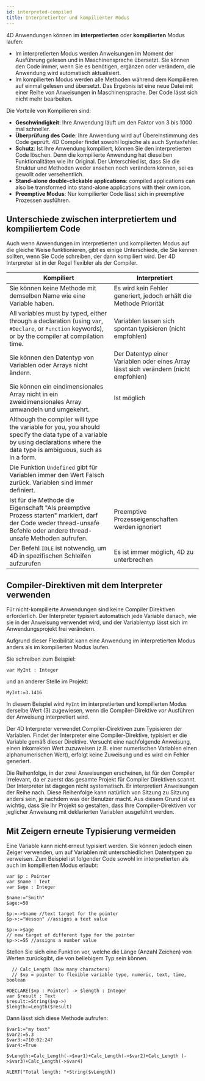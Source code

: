 ```yaml
---
id: interpreted-compiled
title: Interpretierter und kompilierter Modus
---
```


4D Anwendungen können im **interpretierten** oder **kompilierten** Modus laufen:

- Im interpretierten Modus werden Anweisungen im Moment der Ausführung gelesen und in Maschinensprache übersetzt. Sie können den Code immer, wenn Sie es benötigen, ergänzen oder verändern, die Anwendung wird automatisch aktualisiert.
- Im kompilierten Modus werden alle Methoden während dem Kompilieren auf einmal gelesen und übersetzt. Das Ergebnis ist eine neue Datei mit einer Reihe von Anweisungen in Maschinensprache. Der Code lässt sich nicht mehr bearbeiten.

Die Vorteile von Kompilieren sind:

- **Geschwindigkeit**: Ihre Anwendung läuft um den Faktor von 3 bis 1000 mal schneller.
- **Überprüfung des Code**: Ihre Anwendung wird auf Übereinstimmung des Code geprüft. 4D Compiler findet sowohl logische als auch Syntaxfehler.
- **Schutz**: Ist Ihre Anwendung kompiliert, können Sie den interpretierten Code löschen. Denn die kompilierte Anwendung hat dieselben Funktionalitäten wie ihr Original. Der Unterschied ist, dass Sie die Struktur und Methoden weder ansehen noch verändern können, sei es gewollt oder versehentlich.
- **Stand-alone double-clickable applications**: compiled applications can also be transformed into stand-alone applications with their own icon.
- **Preemptive Modus**: Nur kompilierter Code lässt sich in preemptive Prozessen ausführen.

## Unterschiede zwischen interpretiertem und kompiliertem Code

Auch wenn Anwendungen im interpretierten und kompilierten Modus auf die gleiche Weise funktionieren, gibt es einige Unterschiede, die Sie kennen sollten, wenn Sie Code schreiben, der dann kompiliert wird. Der 4D Interpreter ist in der Regel flexibler als der Compiler.

| Kompiliert                                                                                                                                                                      | Interpretiert                                                                        |
| ------------------------------------------------------------------------------------------------------------------------------------------------------------------------------- | ------------------------------------------------------------------------------------ |
| Sie können keine Methode mit demselben Name wie eine Variable haben.                                                                                                            | Es wird kein Fehler generiert, jedoch erhält die Methode Priorität                   |
| All variables must by typed, either through a declaration (using `var`, `#Declare`, or `Function` keywords), or by the compiler at compilation time.                            | Variablen lassen sich spontan typisieren (nicht empfohlen)                           |
| Sie können den Datentyp von Variablen oder Arrays nicht ändern.                                                                                                                 | Der Datentyp einer Variablen oder eines Array lässt sich verändern (nicht empfohlen) |
| Sie können ein eindimensionales Array nicht in ein zweidimensionales Array umwandeln und umgekehrt.                                                                             | Ist möglich                                                                          |
| Although the compiler will type the variable for you, you should specify the data type of a variable by using declarations where the data type is ambiguous, such as in a form. |                                                                                      |
| Die Funktion `Undefined` gibt für Variablen immer den Wert Falsch zurück. Variablen sind immer definiert.                                                                       |                                                                                      |
| Ist für die Methode die Eigenschaft "Als preemptive Prozess starten" markiert, darf der Code weder thread-unsafe Befehle oder andere thread-unsafe Methoden aufrufen.           | Preemptive Prozesseigenschaften werden ignoriert                                     |
| Der Befehl `IDLE` ist notwendig, um 4D in spezifischen Schleifen aufzurufen                                                                                                     | Es ist immer möglich, 4D zu unterbrechen                                             |

## Compiler-Direktiven mit dem Interpreter verwenden

Für nicht-kompilierte Anwendungen sind keine Compiler Direktiven erforderlich. Der Interpreter typisiert automatisch jede Variable danach, wie sie in der Anweisung verwendet wird, und der Variablentyp lässt sich im Anwendungsprojekt frei verändern.

Aufgrund dieser Flexibilität kann eine Anwendung im interpretierten Modus anders als im kompilierten Modus laufen.

Sie schreiben zum Beispiel:

```4d
var MyInt : Integer
```

und an anderer Stelle im Projekt:

```4d
MyInt:=3.1416
```

In diesem Beispiel wird `MyInt` im interpretierten und kompilierten Modus derselbe Wert (3) zugewiesen, wenn die Compiler-Direktive *vor* Ausführen der Anweisung interpretiert wird.

Der 4D Interpreter verwendet Compiler-Direktiven zum Typisieren der Variablen. Findet der Interpreter eine Compiler-Direktive, typisiert er die Variable gemäß dieser Direktive. Versucht eine nachfolgende Anweisung, einen inkorrekten Wert zuzuweisen (z.B. einer numerischen Variablen einen alphanumerischen Wert), erfolgt keine Zuweisung und es wird ein Fehler generiert.

Die Reihenfolge, in der zwei Anweisungen erscheinen, ist für den Compiler irrelevant, da er zuerst das gesamte Projekt für Compiler Direktiven scannt. Der Interpreter ist dagegen nicht systematisch. Er interpretiert Anweisungen der Reihe nach. Diese Reihenfolge kann natürlich von Sitzung zu Sitzung anders sein, je nachdem was der Benutzer macht. Aus diesem Grund ist es wichtig, dass Sie Ihr Projekt so gestalten, dass Ihre Compiler-Direktiven vor jeglicher Anweisung mit deklarierten Variablen ausgeführt werden.


## Mit Zeigern erneute Typisierung vermeiden

Eine Variable kann nicht erneut typisiert werden. Sie können jedoch einen Zeiger verwenden, um auf Variablen mit unterschiedlichen Datentypen zu verweisen. Zum Beispiel ist folgender Code sowohl im interpretierten als auch im kompilierten Modus erlaubt:

```4d
var $p : Pointer
var $name : Text
var $age : Integer

$name:="Smith"
$age:=50

$p:=->$name //text target for the pointer
$p->:="Wesson" //assigns a text value

$p:=->$age  
// new target of different type for the pointer
$p->:=55 //assigns a number value
```

Stellen Sie sich eine Funktion vor, welche die Länge (Anzahl Zeichen) von Werten zurückgibt, die von beliebigem Typ sein können.

```4d
  // Calc_Length (how many characters)
  // $vp = pointer to flexible variable type, numeric, text, time, boolean

#DECLARE($vp : Pointer) -> $length : Integer
var $result : Text  
$result:=String($vp->)
$length:=Length($result)
```

Dann lässt sich diese Methode aufrufen:
```4d
$var1:="my text"
$var2:=5.3
$var3:=?10:02:24?
$var4:=True

$vLength:=Calc_Length(->$var1)+Calc_Length(->$var2)+Calc_Length (->$var3)+Calc_Length(->$var4)

ALERT("Total length: "+String($vLength))
```

